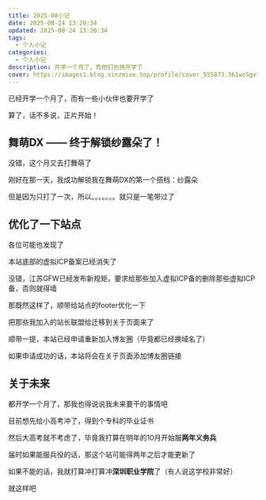 ```yaml
---
title: 2025-08小记
date: 2025-08-24 13:20:34
updated: 2025-08-24 13:20:34
tags:
  - 个人小记
categories:
  - 个人小记
description: 开学一个月了，而他们也快开学了
cover: https://images1.blog.sinzmise.top/profile/cover_555873.361wo5gxt1.webp
---
```


已经开学一个月了，而有一些小伙伴也要开学了

算了，话不多说，正片开始！

## 舞萌DX —— 终于解锁纱露朵了！

没错，这个月又去打舞萌了

刚好在那一天，我成功解锁我在舞萌DX的第一个搭档：纱露朵

但是因为只打了一次，所以。。。。。。。就只是一笔带过了

## 优化了一下站点

各位可能也发现了

本站底部的虚拟ICP备案已经消失了

没错，江苏GFW已经发布新规矩，要求给那些加入虚拟ICP备的删除那些虚拟ICP备，否则就得墙

那既然这样了，顺带给站点的footer优化一下

把那些我加入的站长联盟给迁移到关于页面来了

顺带一提，本站已经申请重新加入博友圈（毕竟都已经换域名了）

如果申请成功的话，本站将会在关于页面添加博友圈链接

## 关于未来

都开学一个月了，那我也得说说我未来要干的事情吧

目前想先给小高考冲了，得到个专科的毕业证书

然后大高考就不考虑了，毕竟我打算在明年的10月开始服**两年义务兵**

届时如果能服兵役的话，那这个站可能得两年之后才能更新了

如果不能的话，我就打算冲打算冲**深圳职业学院**了（有人说这学校非常好）



就这样吧
